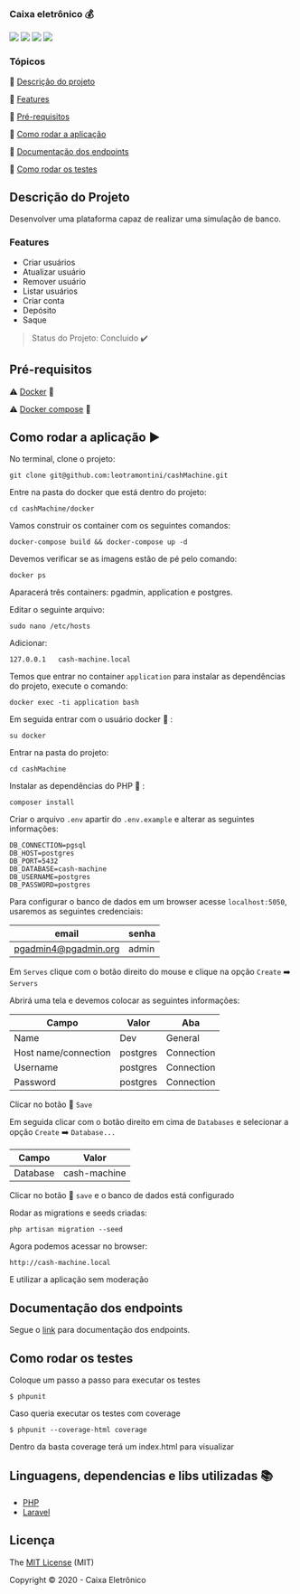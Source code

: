 
### Caixa eletrônico :moneybag:

<img src="https://img.shields.io/static/v1?label=COVERAGE&message=100&color=green&style=for-the-badge"/> <img src="https://img.shields.io/static/v1?label=Licese&message=MIT&color=blue&style=for-the-badge"/> <img src="https://img.shields.io/static/v1?label=PHP&message=7.3.23&color=purple&style=for-the-badge&logo=PHP"/> <img src="https://img.shields.io/static/v1?label=LARAVEL&message=8&color=red&style=for-the-badge&logo=LARAVEL"/>

### Tópicos

:small_blue_diamond: [Descrição do projeto](#descrição-do-projeto)

:small_blue_diamond: [Features](#features)

:small_blue_diamond: [Pré-requisitos](#pré-requisitos)

:small_blue_diamond: [Como rodar a aplicação ](#como-rodar-a-aplicação-arrow_forward)

:small_blue_diamond: [Documentação dos endpoints ](#documentação-dos-endpoints)

:small_blue_diamond: [Como rodar os testes ](#como-rodar-os-testes)


## Descrição do Projeto

Desenvolver uma plataforma capaz de realizar uma simulação de banco.

### Features
- Criar usuários
- Atualizar usuário
- Remover usuário
- Listar usuários
- Criar conta
- Depósito
- Saque

> Status do Projeto: Concluido :heavy_check_mark:

## Pré-requisitos

:warning: [Docker](https://www.docker.com/) :whale: 

:warning: [Docker compose](https://docs.docker.com/compose/) :octopus:

## Como rodar a aplicação :arrow_forward:

No terminal, clone o projeto:

```
git clone git@github.com:leotramontini/cashMachine.git
```

Entre na pasta do docker que está dentro do projeto:

```
cd cashMachine/docker
```

Vamos construir os container com os seguintes comandos:

```
docker-compose build && docker-compose up -d
```

Devemos verificar se as imagens estão de pé pelo comando:

```
docker ps
```

Aparacerá três containers: pgadmin, application e postgres.

Editar o seguinte arquivo:

```
sudo nano /etc/hosts
```

Adicionar:

```
127.0.0.1	cash-machine.local
```

Temos que entrar no container `application` para instalar as dependências do projeto, execute o comando:

```
docker exec -ti application bash
```

Em seguida entrar com o usuário docker :whale: :

```
su docker
```

Entrar na pasta do projeto:

```
cd cashMachine
```

Instalar as dependências do PHP :elephant: :

```
composer install
```


Criar o arquivo `.env` apartir do `.env.example` e alterar as seguintes informações:

```
DB_CONNECTION=pgsql  
DB_HOST=postgres  
DB_PORT=5432  
DB_DATABASE=cash-machine  
DB_USERNAME=postgres  
DB_PASSWORD=postgres
```

Para configurar o banco de dados em um browser acesse `localhost:5050`, usaremos as seguintes credenciais:

| email  | senha  |
| ------------ | ------------ |
|  pgadmin4@pgadmin.org | admin  |

Em `Serves` clique com o botão direito do mouse e clique na opção `Create` :arrow_right: `Servers`

Abrirá uma tela e devemos colocar as seguintes informações:

| Campo  | Valor  | Aba  |
| ------------ | ------------ | ------------ |
|  Name | Dev  | General  |
| Host name/connection  |  postgres | Connection  |
| Username |  postgres | Connection  |
| Password  |  postgres | Connection  |

Clicar no botão :floppy_disk: `Save`

Em seguida clicar com o botão direito em cima de `Databases` e selecionar a opção `Create` :arrow_right: `Database...`

|  Campo | Valor  |
| ------------ | ------------ |
| Database | cash-machine  |

Clicar no botão :floppy_disk: `save` e o banco de dados está configurado

Rodar as migrations e seeds criadas:

```
php artisan migration --seed
```

Agora podemos acessar no browser:

`http://cash-machine.local`

E utilizar a aplicação sem moderação

## Documentação dos endpoints

Segue o [link](https://documenter.getpostman.com/view/6669330/TVYC8zEK) para documentação dos endpoints.

## Como rodar os testes

Coloque um passo a passo para executar os testes

```
$ phpunit
```

Caso queria executar os testes com coverage

```
$ phpunit --coverage-html coverage
```

Dentro da basta coverage terá um index.html para visualizar

## Linguagens, dependencias e libs utilizadas :books:

- [PHP](https://www.php.net/)
- [Laravel](https://laravel.com/docs/8.x) 

## Licença

The [MIT License]() (MIT)

Copyright :copyright: 2020 - Caixa Eletrônico



